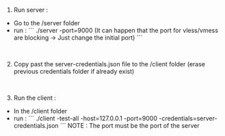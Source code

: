 1. Run server :
- Go to the /server folder
- run :
´´´
./server -port=9000 (It can happen that the port for vless/vmess are blocking -> Just change the initial port)
´´´
</br>


2. Copy past the server-credentials.json file to the /client folder (erase previous credentials folder if already exist)
</br>


3. Run the client :
- In the /client folder
- run :
´´´
./client -test-all -host=127.0.0.1 -port=9000 -credentials=server-credentials.json
´´´
NOTE : The port must be the port of the server 
